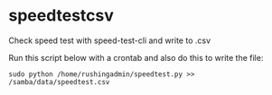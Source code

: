 # speedtestcsv
Check speed test with speed-test-cli and write to .csv

Run this script below with a crontab and also do this to write the file:

    sudo python /home/rushingadmin/speedtest.py >> /samba/data/speedtest.csv
